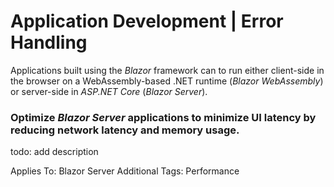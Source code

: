# Application Development | Error Handling

Applications built using the _Blazor_ framework can to run either client-side in the browser on a WebAssembly-based .NET runtime (_Blazor WebAssembly_) or server-side in
_ASP.NET Core_ (_Blazor Server_). 
<br>


### Optimize _Blazor Server_ applications to minimize UI latency by reducing network latency and memory usage.

todo: add description

Applies To: Blazor Server
Additional Tags: Performance
<br>